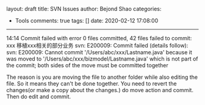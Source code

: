 layout: draft
title: SVN Issues
author: Bejond Shao
categories:
  - Tools
comments: true
tags: []
date: 2020-02-12 17:08:00
---
> 
14:14	Commit failed with error
			0 files committed, 42 files failed to commit: xxx 移植xxx相关的部分业务
			svn: E200009: Commit failed (details follow):
			svn: E200009: Cannot commit '/Users/abc/xxx/Lastname.java' because it was moved to '/Users/abc/xxx/bizmodel/Lastname.java' which is not part of the commit; both sides of the move must be committed together

The reason is you are moving the file to another folder while also editing the file. So it means they can't be done together. You need to revert the changes(or make a copy about the changes.) do move action and commit. Then do edit and commit.

